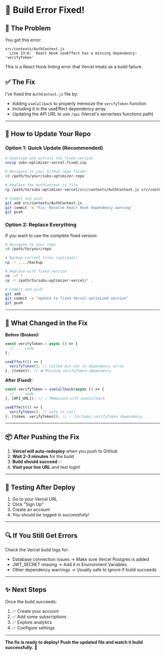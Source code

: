 # 🔧 Build Error Fixed!

## 🐛 The Problem

You got this error:
```
src/contexts/AuthContext.js
  Line 33:6:  React Hook useEffect has a missing dependency: 'verifyToken'
```

This is a React Hook linting error that Vercel treats as a build failure.

## ✅ The Fix

I've fixed the `AuthContext.js` file by:
- Adding `useCallback` to properly memoize the `verifyToken` function
- Including it in the useEffect dependency array
- Updating the API URL to use `/api` (Vercel's serverless functions path)

---

## 🚀 How to Update Your Repo

### Option 1: Quick Update (Recommended)

```bash
# Download and extract the fixed version
unzip subs-optimizer-vercel-fixed.zip

# Navigate to your GitHub repo folder
cd /path/to/your/subs-optimizer-repo

# Replace the AuthContext.js file
cp /path/to/subs-optimizer-vercel/src/contexts/AuthContext.js src/contexts/AuthContext.js

# Commit and push
git add src/contexts/AuthContext.js
git commit -m "Fix: Resolve React Hook dependency warning"
git push
```

### Option 2: Replace Everything

If you want to use the complete fixed version:

```bash
# Navigate to your repo
cd /path/to/your/repo

# Backup current files (optional)
cp -r . ../backup

# Replace with fixed version
rm -rf *
cp -r /path/to/subs-optimizer-vercel/* .

# Commit and push
git add .
git commit -m "Update to fixed Vercel-optimized version"
git push
```

---

## 🎯 What Changed in the Fix

**Before (Broken):**
```javascript
const verifyToken = async () => {
  // ... code
};

useEffect(() => {
  verifyToken(); // Called but not in dependency array
}, [token]); // ❌ Missing verifyToken dependency
```

**After (Fixed):**
```javascript
const verifyToken = useCallback(async () => {
  // ... code
}, [API_URL]); // ✅ Memoized with useCallback

useEffect(() => {
  verifyToken(); // Safe to call
}, [token, verifyToken]); // ✅ Includes verifyToken dependency
```

---

## 📦 After Pushing the Fix

1. **Vercel will auto-redeploy** when you push to GitHub
2. **Wait 2-3 minutes** for the build
3. **Build should succeed** ✅
4. **Visit your live URL** and test login!

---

## 🧪 Testing After Deploy

1. Go to your Vercel URL
2. Click "Sign Up"
3. Create an account
4. You should be logged in successfully!

---

## 🔍 If You Still Get Errors

Check the Vercel build logs for:
- Database connection issues → Make sure Vercel Postgres is added
- JWT_SECRET missing → Add it in Environment Variables
- Other dependency warnings → Usually safe to ignore if build succeeds

---

## ✨ Next Steps

Once the build succeeds:
1. ✅ Create your account
2. ✅ Add some subscriptions
3. ✅ Explore analytics
4. ✅ Configure settings

---

**The fix is ready to deploy! Push the updated file and watch it build successfully.** 🚀
